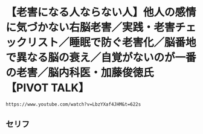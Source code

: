 # **【老害になる人ならない人】他人の感情に気づかない右脳老害／実践・老害チェックリスト／睡眠で防ぐ老害化／脳番地で異なる脳の衰え／自覚がないのが一番の老害／脳内科医・加藤俊徳氏【PIVOT TALK】**

    https://www.youtube.com/watch?v=LbzYXaf4JHM&t=622s

## セリフ


